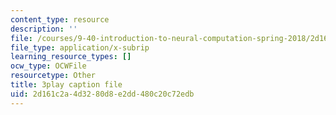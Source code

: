 ```yaml
---
content_type: resource
description: ''
file: /courses/9-40-introduction-to-neural-computation-spring-2018/2d161c2a4d3280d8e2dd480c20c72edb_PnJEj6TokDA.srt
file_type: application/x-subrip
learning_resource_types: []
ocw_type: OCWFile
resourcetype: Other
title: 3play caption file
uid: 2d161c2a-4d32-80d8-e2dd-480c20c72edb
---
```

